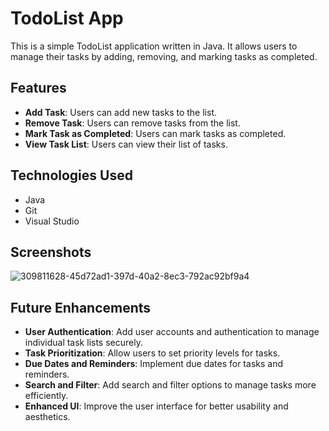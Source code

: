 # TodoList App

This is a simple TodoList application written in Java. It allows users to manage their tasks by adding, removing, and marking tasks as completed.

## Features

- **Add Task**: Users can add new tasks to the list.  
- **Remove Task**: Users can remove tasks from the list.  
- **Mark Task as Completed**: Users can mark tasks as completed.  
- **View Task List**: Users can view their list of tasks.  

## Technologies Used

- Java  
- Git  
- Visual Studio  

## Screenshots

![309811628-45d72ad1-397d-40a2-8ec3-792ac92bf9a4](https://github.com/user-attachments/assets/ad91577c-9a49-47ef-9dd4-f2e16884ce53)  

## Future Enhancements

- **User Authentication**: Add user accounts and authentication to manage individual task lists securely.  
- **Task Prioritization**: Allow users to set priority levels for tasks.  
- **Due Dates and Reminders**: Implement due dates for tasks and reminders.  
- **Search and Filter**: Add search and filter options to manage tasks more efficiently.  
- **Enhanced UI**: Improve the user interface for better usability and aesthetics.  
